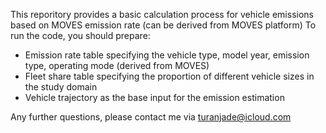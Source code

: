 This reporitory provides a basic calculation process for vehicle emissions based on MOVES emission rate (can be derived from MOVES platform)
To run the code, you should prepare:
- Emission rate table specifying the vehicle type, model year, emission type, operating mode (derived from MOVES)
- Fleet share table specifying the proportion of different vehicle sizes in the study domain
- Vehicle trajectory as the base input for the emission estimation

Any further questions, please contact me via turanjade@icloud.com
